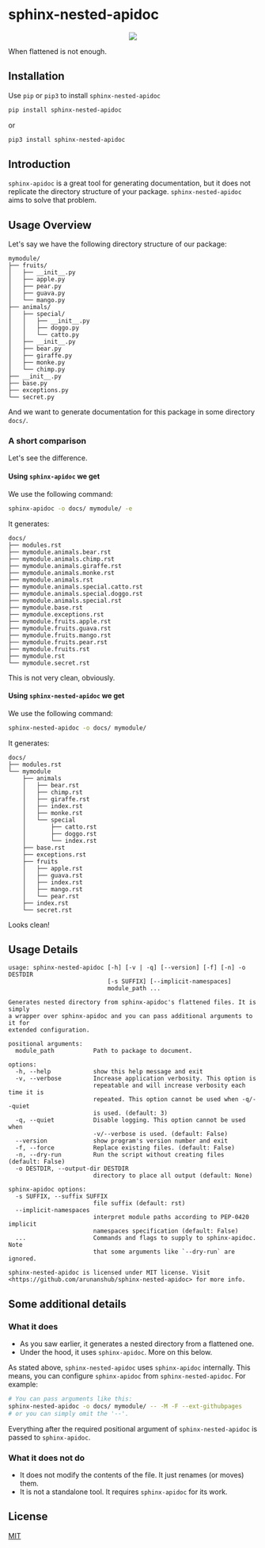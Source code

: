 # sphinx-nested-apidoc

<p align="center">
  <a href="https://pypi.org/project/sphinx-nested-apidoc/" alt="Upload Python Package">
    <img src="https://github.com/arunanshub/sphinx-nested-apidoc/workflows/Upload%20Python%20Package/badge.svg" />
  </a>
</p>

When flattened is not enough.

## Installation

Use `pip` or `pip3` to install `sphinx-nested-apidoc`

```bash
pip install sphinx-nested-apidoc
```

or

```bash
pip3 install sphinx-nested-apidoc
```

## Introduction

`sphinx-apidoc` is a great tool for generating documentation, but it does not
replicate the directory structure of your package. `sphinx-nested-apidoc` aims
to solve that problem.

## Usage Overview

Let's say we have the following directory structure of our package:

```
mymodule/
├── fruits/
│   ├── __init__.py
│   ├── apple.py
│   ├── pear.py
│   ├── guava.py
│   └── mango.py
├── animals/
│   ├── special/
│   │   ├── __init__.py
│   │   ├── doggo.py
│   │   └── catto.py
│   ├── __init__.py
│   ├── bear.py
│   ├── giraffe.py
│   ├── monke.py
│   └── chimp.py
├── __init__.py
├── base.py
├── exceptions.py
└── secret.py
```

And we want to generate documentation for this package in some directory `docs/`.

### A short comparison

Let's see the difference.

#### Using `sphinx-apidoc` we get

We use the following command:

```bash
sphinx-apidoc -o docs/ mymodule/ -e
```

It generates:

```
docs/
├── modules.rst
├── mymodule.animals.bear.rst
├── mymodule.animals.chimp.rst
├── mymodule.animals.giraffe.rst
├── mymodule.animals.monke.rst
├── mymodule.animals.rst
├── mymodule.animals.special.catto.rst
├── mymodule.animals.special.doggo.rst
├── mymodule.animals.special.rst
├── mymodule.base.rst
├── mymodule.exceptions.rst
├── mymodule.fruits.apple.rst
├── mymodule.fruits.guava.rst
├── mymodule.fruits.mango.rst
├── mymodule.fruits.pear.rst
├── mymodule.fruits.rst
├── mymodule.rst
└── mymodule.secret.rst
```

This is not very clean, obviously.

#### Using `sphinx-nested-apidoc` we get

We use the following command:

```bash
sphinx-nested-apidoc -o docs/ mymodule/
```

It generates:

```
docs/
├── modules.rst
└── mymodule
    ├── animals
    │   ├── bear.rst
    │   ├── chimp.rst
    │   ├── giraffe.rst
    │   ├── index.rst
    │   ├── monke.rst
    │   └── special
    │       ├── catto.rst
    │       ├── doggo.rst
    │       └── index.rst
    ├── base.rst
    ├── exceptions.rst
    ├── fruits
    │   ├── apple.rst
    │   ├── guava.rst
    │   ├── index.rst
    │   ├── mango.rst
    │   └── pear.rst
    ├── index.rst
    └── secret.rst
```

Looks clean!

## Usage Details

```
usage: sphinx-nested-apidoc [-h] [-v | -q] [--version] [-f] [-n] -o DESTDIR
                            [-s SUFFIX] [--implicit-namespaces]
                            module_path ...

Generates nested directory from sphinx-apidoc's flattened files. It is simply
a wrapper over sphinx-apidoc and you can pass additional arguments to it for
extended configuration.

positional arguments:
  module_path           Path to package to document.

options:
  -h, --help            show this help message and exit
  -v, --verbose         Increase application verbosity. This option is
                        repeatable and will increase verbosity each time it is
                        repeated. This option cannot be used when -q/--quiet
                        is used. (default: 3)
  -q, --quiet           Disable logging. This option cannot be used when
                        -v/--verbose is used. (default: False)
  --version             show program's version number and exit
  -f, --force           Replace existing files. (default: False)
  -n, --dry-run         Run the script without creating files (default: False)
  -o DESTDIR, --output-dir DESTDIR
                        directory to place all output (default: None)

sphinx-apidoc options:
  -s SUFFIX, --suffix SUFFIX
                        file suffix (default: rst)
  --implicit-namespaces
                        interpret module paths according to PEP-0420 implicit
                        namespaces specification (default: False)
  ...                   Commands and flags to supply to sphinx-apidoc. Note
                        that some arguments like `--dry-run` are ignored.

sphinx-nested-apidoc is licensed under MIT license. Visit
<https://github.com/arunanshub/sphinx-nested-apidoc> for more info.
```

## Some additional details

### What it does

- As you saw earlier, it generates a nested directory from a flattened one.
- Under the hood, it uses `sphinx-apidoc`. More on this below.

As stated above, `sphinx-nested-apidoc` uses `sphinx-apidoc` internally. This means,
you can configure `sphinx-apidoc` from `sphinx-nested-apidoc`. For example:

```bash
# You can pass arguments like this:
sphinx-nested-apidoc -o docs/ mymodule/ -- -M -F --ext-githubpages
# or you can simply omit the '--'.
```

Everything after the required positional argument of `sphinx-nested-apidoc` is
passed to `sphinx-apidoc`.

### What it does not do

- It does not modify the contents of the file. It just renames (or moves) them.
- It is not a standalone tool. It requires `sphinx-apidoc` for its work.

## License

[MIT](https://choosealicense.com/licenses/mit/)
